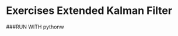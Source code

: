 # Exercises Extended Kalman Filter

###RUN WITH pythonw <script> on terminal

Here are the instructions for the EKF exercises.

## 1_predict_update.py

 In this exercise, you will implement the predict and update functions of a linear Kalman filter in Python. 

### Your Task
Please implement the `predict()` and `update()` functions in the `Filter` class using the prepared `F()`, `Q()`, and `H()` functions. For matrix manipulation, I would like you to use the `numpy.matrix` format. Both functions return state and covariance.

### Desired Result

After successful completion, the console output should show that the state x and covariance P get updated in every iteration. The position estimation at time 100 should be close to the true position 100, and the velocity estimation should be close to the true velocity 1. The entries of P should decrease if the filter is stabilizing.

## 2_filter.py

In this exercise, you will implement the system matrix F, process noise covariance Q and the measurement matrix H for a linear Kalman filter.

### Your Task

 Please implement and return the system matrix `F()`, process noise covariance `Q()` and the measurement matrix `H()` in the `Filter` class for a constant velocity motion model. We use a 4D state vector with 2D position and 2D velocity in this exercise and a 2D lidar measurement. Please use the prepared attributes `dt` and `q` in the Filter class.

### Desired Result

Running the script should show an animation where the green Kalman filter results approximate the gray ground truth.

## 3_measurements.py

In this exercise, you will implement the nonlinear camera measurement function h and the Jacobian H in the Camera class. 

### Your Task

In the function `get_hx()`, please implement the nonlinear measurement function h and return h(x) for the input state x. The function should return a 2x1 numpy matrix. Make sure to not divide by zero, but print an error instead. Please use the pre-defined attributes focal length f and principal point c. 

In the `get_H()` function, please calculate the Jacobian at the current state x. The function should return a 2x6 numpy matrix. Again, make sure to not divide by zero.

### Desired Result

When you run the script, the linear approximation H should be plotted as tangent to the nonlinear measurement function h at the green extension point x. 
